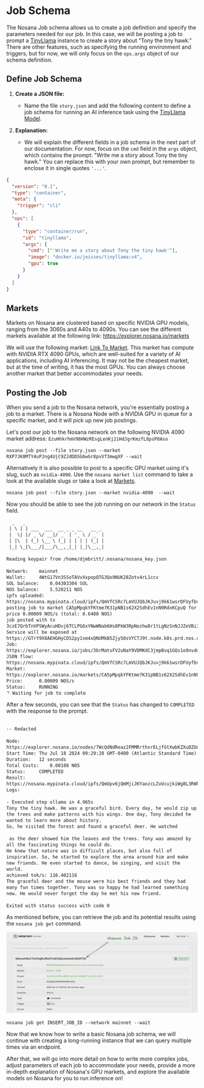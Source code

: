 # Job Schema

The Nosana Job schema allows us to create a job definition and specify the parameters needed for our job. In this case, we will be posting a job to prompt a [TinyLlama](https://github.com/jzhang38/TinyLlama) instance to create a story about "Tony the tiny hawk." There are other features, such as specifying the running environment and triggers, but for now, we will only focus on the `ops.args` object of our schema definition.

## Define Job Schema

1. **Create a JSON file:**
   - Name the file `story.json` and add the following content to define a job schema for running an AI inference task using the [TinyLlama Model](https://github.com/jzhang38/TinyLlama).

2. **Explanation:**
   - We will explain the different fields in a job schema in the next part of our documentation. For now, focus on the `cmd` field in the `args` object, which contains the prompt: "Write me a story about Tony the tiny hawk." You can replace this with your own prompt, but remember to enclose it in single quotes `'...'`.

```json
{
  "version": "0.1",
  "type": "container",
  "meta": {
    "trigger": "cli"
  },
  "ops": [
    {
      "type": "container/run",
      "id": "tinyllama",
      "args": {
        "cmd": ["'Write me a story about Tony the tiny hawk'"],
        "image": "docker.io/jeisses/tinyllama:v4",
        "gpu": true
      }
    }
  ]
}
```

## Markets

Markets on Nosana are clustered based on specific NVIDIA GPU models, ranging from the 3060s and A40s to 4090s. You can see the different markets available at the following link: <https://explorer.nosana.io/markets>

We will use the following market: [Link To Market](https://explorer.nosana.io/markets/RXP7JK8MTY4uPJng4UjC9ZJdDDSG6wGr8pvVf3mwgXF). This market has compute with NVIDIA RTX 4090 GPUs, which are well-suited for a variety of AI applications, including AI inferencing. It may not be the cheapest market, but at the time of writing, it has the most GPUs. You can always choose another market that better accommodates your needs.

## Posting the Job

When you send a job to the Nosana network, you're essentially posting a job to a market. There is a Nosana Node with a NVIDIA GPU in queue for a specific market, and it will pick up new job postings.

Let's post our job to the Nosana network on the following NVIDIA 4090 market address: `EzuHhkrhmV98HWzREsgLenKj2iHdJgrKmzfL8psP8Aso`

```sh:no-line-numbers
nosana job post --file story.json --market RXP7JK8MTY4uPJng4UjC9ZJdDDSG6wGr8pvVf3mwgXF --wait
```

Alternatively it is also possible to post to a specific GPU market using it's slug, such as `nvidia-4090`.
Use the `nosana market list` command to take a look at the available slugs or take a look at [Markets](./markets.md#list-markets).

```sh:no-line-numbers
nosana job post --file story.json --market nvidia-4090  --wait
```

Now you should be able to see the job running on our network in the `Status` field.

```sh:no-line-numbers{21} Running
  _   _
 | \ | | ___  ___  __ _ _ __   __ _
 |  \| |/ _ \/ __|/ _` | '_ \ / _` |
 | |\  | (_) \__ \ (_| | | | | (_| |
 |_| \_|\___/|___/\__,_|_| |_|\__,_|

Reading keypair from /home/djmbritt/.nosana/nosana_key.json

Network:	mainnet
Wallet:		4WtG17Vn3SSoTAVvXxpopQTG3Qo9NUK28Zotv4rL1ccv
SOL balance:	0.04303304 SOL
NOS balance:	5.520211 NOS
ipfs uploaded:	https://nosana.mypinata.cloud/ipfs/QmVfCSRc7LmVUJQbJKJuvj9k61wsrDFUyfbv9pzntFoC1G
posting job to market CA5pMpqkYFKtme7K31pNB1s62X2SdhEv1nN9RdxKCpuQ for price 0.00009 NOS/s (total: 0.6480 NOS)
job posted with tx 3czE7QrbTnVPSWyAcuHDvj6TCLPG6xYNwWNab6Hs8PkW3RpNozhw8r1tLgNzSnNJJZeVBi3jVwHTFWgHW7Q8HSmw!
Service will be exposed at https://GTrY9X8AEHGHyCDS2py1sm4xQNUMkB5Zjy58sVYCTJ9t.node.k8s.prd.nos.ci
Job:		https://explorer.nosana.io/jobs/3brMatsFV2uNaY9VDMKdC3jmpBvq1GQs1o9nvddQqKoQ
JSON flow:	https://nosana.mypinata.cloud/ipfs/QmVfCSRc7LmVUJQbJKJuvj9k61wsrDFUyfbv9pzntFoC1G
Market:		https://explorer.nosana.io/markets/CA5pMpqkYFKtme7K31pNB1s62X2SdhEv1nN9RdxKCpuQ
Price:		0.00009 NOS/s
Status:		RUNNING
⠙ Waiting for job to complete
```

After a few seconds, you can see that the `Status` has changed to `COMPLETED` with the response to the prompt.

```sh:no-line-numbers Completed

-- Redacted

Node:		https://explorer.nosana.io/nodes/7WcQdNdReaz2FMMRrthxrELjfGtXwbKZXuDZUoha2Eis
Start Time:	Thu Jul 18 2024 09:29:28 GMT-0400 (Atlantic Standard Time)
Duration:	12 seconds
Total Costs:	0.00108 NOS
Status:		COMPLETED
Result:		https://nosana.mypinata.cloud/ipfs/QmUpv6jQmMjiJKYaozcLZvUcujkiWg8L3RWkvmX42xdYL7
Logs:

- Executed step ollama in 4.965s
Tony the tiny hawk. He was a graceful bird. Every day, he would zip up the trees and make patterns with his wings. One day, Tony decided he wanted to learn more about history.
So, he visited the forest and found a graceful deer. He watched

 as the deer showed him the leaves and the trees. Tony was amazed by all the fascinating things he could do.
He knew that nature was in difficult places, but also full of inspiration. So, he started to explore the area around him and make new friends. He even started to dance, be singing, and visit the world.
achieved tok/s: 116.402116
The graceful deer and the mouse were his best friends and they had many fun times together. Tony was so happy he had learned something new. He would never forget the day he met his new friend.

Exited with status success with code 0
```

As mentioned before, you can retrieve the job and its potential results using the `nosana job get` command.

![Job Explorer](../.vuepress/public/show_job_in_explorer.png)

```sh:no-line-numbers
nosana job get INSERT_JOB_ID --network mainnet --wait
```

Now that we know how to write a basic Nosana job schema, we will continue with creating a long-running instance that we can query multiple times via an endpoint.

After that, we will go into more detail on how to write more complex jobs, adjust parameters of each job to accommodate your needs, provide a more in-depth explanation of Nosana's GPU markets, and explore the available models on Nosana for you to run inference on!

